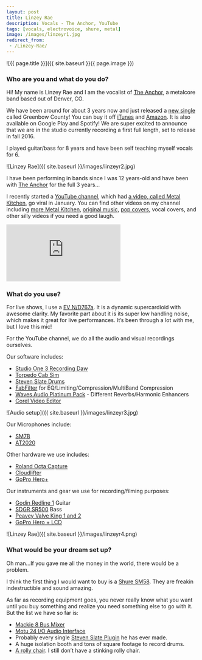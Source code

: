 ```yaml
---
layout: post
title: Linzey Rae
description: Vocals - The Anchor, YouTube
tags: [vocals, electrovoice, shure, metal]
image: /images/linzeyr1.jpg
redirect_from:
 - /Linzey-Rae/
---
```


![{{ page.title }}]({{ site.baseurl }}{{ page.image }})

### Who are you and what do you do? 

Hi! My name is Linzey Rae and I am the vocalist of [The Anchor](http://www.facebook.com/theanchorband), a metalcore band based out of Denver, CO. 

We have been around for about 3 years now and just released a [new single](https://www.youtube.com/watch?v=tpgolIYQHEA) called Greenbow County! You can buy it off [iTunes](http://apple.co/1pRw9KH) and [Amazon](http://amzn.to/1N9OUVe). It is also available on Google Play and Spotify! We are super excited to announce that we are in the studio currently recording a first full length, set to release in fall 2016.

I played guitar/bass for 8 years and have been self teaching myself vocals for 6.

![Linzey Rae]({{ site.baseurl }}/images/linzeyr2.jpg)

I have been performing in bands since I was 12 years-old and have been with [The Anchor](http://www.theanchor-band.com) for the full 3 years...

I recently started a [YouTube channel](http://www.youtube.com/c/LinzeyRae), which had [a video, called Metal Kitchen](https://www.youtube.com/watch?v=xwksxDHNoAE), go viral in January. You can find other videos on my channel including [more Metal Kitchen](https://www.youtube.com/watch?v=hNEcIWZpGeM), [original music](https://www.youtube.com/watch?v=fb3KUg68Ubg), [pop covers](https://www.youtube.com/watch?v=skwklrSkqBE), vocal covers, and other silly videos if you need a good laugh.

<p><div class='embed-container'><iframe src="https://www.youtube.com/embed/xwksxDHNoAE?rel=0&amp;showinfo=0" frameborder="0" allowfullscreen></iframe></div></p>

### What do you use?

For live shows, I use a [EV N/D767a](http://goo.gl/A8DApJ). It is a dynamic supercardioid with awesome clarity. My favorite part about it is its super low handling noise, which makes it great for live performances. It’s been through a lot with me, but I love this mic! 

For the YouTube channel, we do all the audio and visual recordings ourselves. 

Our software includes:

* [Studio One 3 Recording Daw](http://studioone.presonus.com/)
* [Torpedo Cab Sim](http://www.two-notes.com/en/hardware/torpedo-cab/) 
* [Steven Slate Drums](http://www.stevenslatedrums.com/) 
* [FabFilter](http://www.fabfilter.com/) for EQ/Limiting/Compression/MultiBand Compression
* [Waves Audio Platinum Pack](http://www.waves.com/bundles/platinum) - Different Reverbs/Harmonic Enhancers
* [Corel Video Editor](http://mybook.to/corelvideo) 

![Audio setup]({{ site.baseurl }}/images/linzeyr3.jpg)

Our Microphones include:

* [SM7B](http://goo.gl/FTGHHb) 
* [AT2020](http://goo.gl/VK0s1V) 

Other hardware we use includes:

* [Roland Octa Capture](http://goo.gl/bfGeFb) 
* [Cloudlifter](http://goo.gl/HpCySc)
* [GoPro Hero+](http://goo.gl/SLKlum)

Our instruments and gear we use for recording/filming purposes:

* [Godin Redline 1](http://www.godinguitars.com/godinredline1p.htm) Guitar
* [SDGR SR500](http://www.musiciansfriend.com/bass/ibanez-sr500-soundgear-4-string-bass) Bass 
* [Peavey Valve King 1 and 2](https://peavey.com/products/valveking/)
* [GoPro Hero + LCD](http://goo.gl/SLKlum) 

![Linzey Rae]({{ site.baseurl }}/images/linzeyr4.png)

### What would be your dream set up?

Oh man...If you gave me all the money in the world, there would be a problem. 

I think the first thing I would want to buy is a [Shure SM58](http://mybook.to/shuresm58). They are freakin indestructible and sound amazing.  

As far as recording equipment goes, you never really know what you want until you buy something and realize you need something else to go with it. But the list we have so far is:

* [Mackie 8 Bus Mixer](http://www.andertons.co.uk/studio-mixers/pid12835/cid605/mackie-m328-32-channel-8-buss-mixing-console.asp)
* [Motu 24 I/O Audio Interface](http://www.motu.com/products/avb/24ai-24ao)
* Probably every single [Steven Slate Plugin](http://www.slatedigital.com/) he has ever made.
* A huge isolation booth and tons of square footage to record drums.
* [A rolly chair](http://www.ikea.com/gb/en/catalog/categories/departments/workspaces/20652/). I still don’t have a stinking rolly chair.